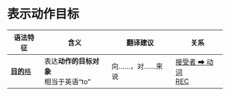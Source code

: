 # 表示动作目标

|语法特征|含义|翻译建议|关系|
|-|-|-|-|
|[**目的**格](https://assets-hk.wikipali.org/pali-handbook/zh-Hans/declension/dat.html)|表达**动作的目标对象**<br>相当于英语“to”|向……，对……来说|[接受者 ➡ 动词<br>REC](https://assets-hk.wikipali.org/pali-handbook/zh-Hans/basic-relation/dat/dat-rec.html)|

